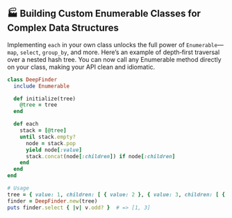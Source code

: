 ## 🏭 Building Custom Enumerable Classes for Complex Data Structures

Implementing `each` in your own class unlocks the full power of `Enumerable`—`map`, `select`, `group_by`, and more. Here’s an example of depth‐first traversal over a nested hash tree. You can now call any Enumerable method directly on your class, making your API clean and idiomatic.

```ruby
class DeepFinder
  include Enumerable

  def initialize(tree)
    @tree = tree
  end

  def each
    stack = [@tree]
    until stack.empty?
      node = stack.pop
      yield node[:value]
      stack.concat(node[:children]) if node[:children]
    end
  end
end

# Usage
tree = { value: 1, children: [ { value: 2 }, { value: 3, children: [ { value: 4 } ] } ] }
finder = DeepFinder.new(tree)
puts finder.select { |v| v.odd? }  # => [1, 3]
```